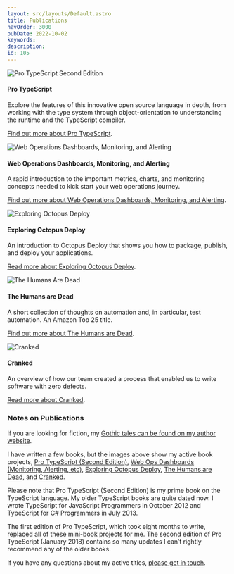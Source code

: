 ```yaml
---
layout: src/layouts/Default.astro
title: Publications
navOrder: 3000
pubDate: 2022-10-02
keywords: 
description: 
id: 105
---
```


<style scoped="">
article { clear: both; }
</style><article>

![Pro TypeScript Second Edition](/img/2015/07/pro-typescript-second-edition.png)

#### Pro TypeScript

Explore the features of this innovative open source language in depth, from working with the type system through object-orientation to understanding the runtime and the TypeScript compiler.

[Find out more about Pro TypeScript](https://www.stevefenton.co.uk/publications/pro-typescript/).

</article>

<article>

![Web Operations Dashboards, Monitoring, and Alerting](/img/2017/08/web-operations-monitoring.jpg)

#### Web Operations Dashboards, Monitoring, and Alerting

A rapid introduction to the important metrics, charts, and monitoring concepts needed to kick start your web operations journey.

[Find out more about Web Operations Dashboards, Monitoring, and Alerting](https://www.stevefenton.co.uk/publications/web-ops-dashboards-monitoring-and-alerting/).

</article>

<article>

![Exploring Octopus Deploy](/img/2015/07/exploring-octopus-deploy.jpg)

#### Exploring Octopus Deploy

An introduction to Octopus Deploy that shows you how to package, publish, and deploy your applications.

[Read more about Exploring Octopus Deploy](https://www.stevefenton.co.uk/publications/exploring-octopus-deploy/).

</article>

<article>

![The Humans Are Dead](/img/2015/07/the-humans-are-dead.jpg)

#### The Humans are Dead

A short collection of thoughts on automation and, in particular, test automation. An Amazon Top 25 title.

[Find out more about The Humans are Dead](https://www.stevefenton.co.uk/publications/the-humans-are-dead/).

</article>

<article>

![Cranked](/img/2015/07/cranked-book.jpg)

#### Cranked

An overview of how our team created a process that enabled us to write software with zero defects.

[Read more about Cranked](https://www.stevefenton.co.uk/publications/cranked/).

</article>

<article>

### Notes on Publications

If you are looking for fiction, my [Gothic tales can be found on my author website](https://smfenton.uk/).

I have written a few books, but the images above show my active book projects, [Pro TypeScript (Second Edition)](https://www.stevefenton.co.uk/publications/pro-typescript/), [Web Ops Dashboards (Monitoring, Alerting, etc)](https://www.stevefenton.co.uk/publications/web-ops-dashboards-monitoring-and-alerting/), [Exploring Octopus Deploy](https://www.stevefenton.co.uk/publications/exploring-octopus-deploy/), [The Humans are Dead](https://www.stevefenton.co.uk/publications/the-humans-are-dead/), and [Cranked](https://www.stevefenton.co.uk/publications/cranked/).

Please note that Pro TypeScript (Second Edition) is my prime book on the TypeScript language. My older TypeScript books are quite dated now. I wrote TypeScript for JavaScript Programmers in October 2012 and TypeScript for C# Programmers in July 2013.

The first edition of Pro TypeScript, which took eight months to write, replaced all of these mini-book projects for me. The second edition of Pro TypeScript (January 2018) contains so many updates I can’t rightly recommend any of the older books.

If you have any questions about my active titles, [please get in touch](https://www.stevefenton.co.uk/contact/).

</article>